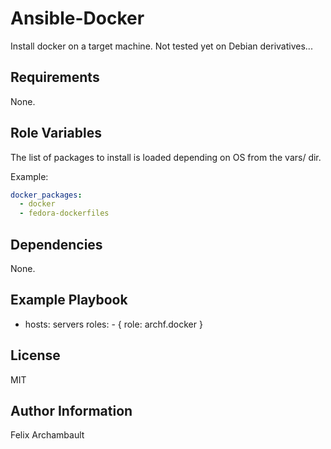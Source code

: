 Ansible-Docker
=========

Install docker on a target machine. Not tested yet on Debian derivatives...

Requirements
------------

None.

Role Variables
--------------

The list of packages to install is loaded depending on OS from the vars/ dir.

Example:

```yaml
docker_packages:
  - docker
  - fedora-dockerfiles
```

Dependencies
------------

None.

Example Playbook
----------------

- hosts: servers
  roles:
      - { role: archf.docker }

License
-------

MIT

Author Information
------------------

Felix Archambault
